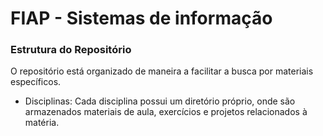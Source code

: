 # FIAP - Sistemas de informação

### Estrutura do Repositório
O repositório está organizado de maneira a facilitar a busca por materiais específicos. 
- Disciplinas: Cada disciplina possui um diretório próprio, onde são armazenados materiais de aula, exercícios e projetos relacionados à matéria.
